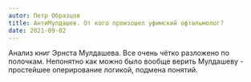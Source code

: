 ```yaml
---
autor: Петр Образцов
title: АнтиМулдашев. От кого произошел уфимский офтальмолог?
date: 2021-09-02
---
```

Анализ книг Эрнста Мулдашева. Все очень чётко разложено по полочкам. Непонятно как можно было вообще верить Мулдашеву - простейшее оперирование логикой, подмена понятий.